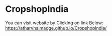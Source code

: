 # CropshopIndia
You can visit website by Clicking on link Below:
https://atharvhalmadge.github.io/CropshopIndia/
